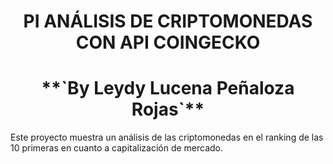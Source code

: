 <h1 align='center'>
 <b>PI ANÁLISIS DE CRIPTOMONEDAS CON API COINGECKO</b></h1>
 <h1 align="center">**`By Leydy Lucena Peñaloza Rojas`**</h1>


Este proyecto muestra un análisis de las criptomonedas en el ranking de las 10 primeras en cuanto a capitalización de mercado.
